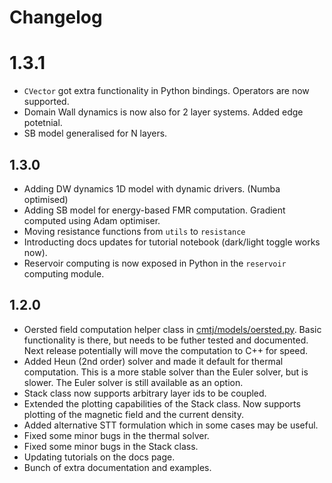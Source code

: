 # Changelog

# 1.3.1

- `CVector` got extra functionality in Python bindings. Operators are now supported.
- Domain Wall dynamics is now also for 2 layer systems. Added edge potetnial.
- SB model generalised for N layers.

## 1.3.0

- Adding DW dynamics 1D model with dynamic drivers. (Numba optimised)
- Adding SB model for energy-based FMR computation. Gradient computed using Adam optimiser.
- Moving resistance functions from `utils` to `resistance`
- Introducting docs updates for tutorial notebook (dark/light toggle works now).
- Reservoir computing is now exposed in Python in the `reservoir` computing module.

## 1.2.0

- Oersted field computation helper class in [cmtj/models/oersted.py](cmtj/models/oersted.py). Basic functionality is there, but needs to be futher tested and documented. Next release potentially will move the computation to C++ for speed.
- Added Heun (2nd order) solver and made it default for thermal computation. This is a more stable solver than the Euler solver, but is slower. The Euler solver is still available as an option.
- Stack class now supports arbitrary layer ids to be coupled.
- Extended the plotting capabilities of the Stack class. Now supports plotting of the magnetic field and the current density.
- Added alternative STT formulation which in some cases may be useful.
- Fixed some minor bugs in the thermal solver.
- Fixed some minor bugs in the Stack class.
- Updating tutorials on the docs page.
- Bunch of extra documentation and examples.
